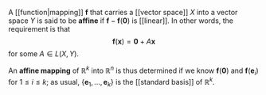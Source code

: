 A [[function|mapping]] $\mathbf{f}$ that carries a [[vector space]] $X$ into a vector space $Y$ is said to be **affine** if $\mathbf{f}-\mathbf{f}(\mathbf{0})$ is [[linear]]. In other words, the requirement is that $$\mathbf{f}(\mathbf{x})=\mathbf{0}+A\mathbf{x}$$for some $A\in L(X,Y)$.

An **affine mapping** of $\mathbb{R}^k$ into $\mathbb{R}^n$ is thus determined if we know $\mathbf{f}(\mathbf{0})$ and $\mathbf{f}(\mathbf{e}_i)$ for $1\le i \le k$; as usual, $\{\mathbf{e}_1,...,\mathbf{e}_k\}$ is the [[standard basis]] of $\mathbb{R}^k$.